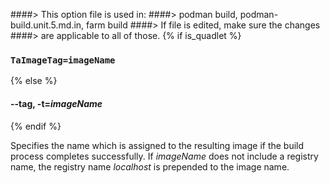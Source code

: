 ####> This option file is used in:
####>   podman build, podman-build.unit.5.md.in, farm build
####> If file is edited, make sure the changes
####> are applicable to all of those.
{% if is_quadlet %}
### `TaImageTag=imageName`
{% else %}
#### **--tag**, **-t**=*imageName*
{% endif %}

Specifies the name which is assigned to the resulting image if the build process completes successfully.
If _imageName_ does not include a registry name, the registry name *localhost* is prepended to the image name.
